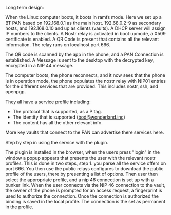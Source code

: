Long term design:

When the Linux computer boots, it boots in ramfs mode. Here we set up a BT PAN based on 192.168.0.1 as the main host.
192.68.0.2-9 as secondary hosts, and 192.168.0.10 and up as clients (vaults). A DHCP server will assign IP numbers to
the clients. A Nostr relay is activated in boot upmode, a X509 certificate is enabled. A QR Code is present that contains
all the relevant information. The relay runs on localhost port 666.

The QR code is scanned by the app in the phone, and a PAN Connection is established. A Message is sent to the desktop
with the decrypted key, encrypted in a NIP 44 message.

The computer boots, the phone reconnects, and it now sees that the phone is in operation mode, the phone populates
the nostr relay with NIP01 entries for the different services that are provided. This includes nostr, ssh, and openpgp.

They all have a service profile including:

* The protocol that is supported, as a P tag.
* The identity that is supported (bod@wonderland.inc)
* The content has all the other relevant info.

More key vaults that connect to the PAN can advertise there services here.

Step by step in using the service with the plugin.

The plugin is installed in the browser, when the users press "login" in the window a popup appears that presents the
user with the relevant nostr profiles. This is done in two steps, step 1. you parse all the service offers on port 666.
You then use the public relays configures to download the public profile of the users, there by presenting a list of
options. Then user then select the appropriate profile, and a nip 46 connection is set up with a bunker link. When the
user connects via the NIP 46 connection to the vault, the owner of the phone is prompted for an access request, a
fingerprint is used to authorize the connection. Once the connection is authorized the binding is saved in the local
profile. The connection is the set as permanent in the profile.







